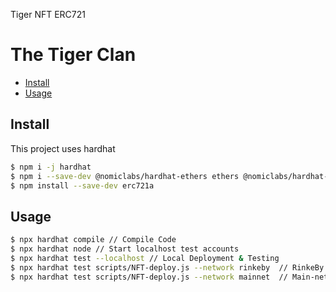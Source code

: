 Tiger NFT ERC721

# The Tiger Clan

- [Install](#install)
- [Usage](#usage)

## Install

This project uses hardhat

```sh
$ npm i -j hardhat
$ npm i --save-dev @nomiclabs/hardhat-ethers ethers @nomiclabs/hardhat-waffle ethereum-waffle chai @openzeppelin contracts @nomiclabs/hardhat-etherscan @nomiclabs/hardhat-truffle5
$ npm install --save-dev erc721a
```

## Usage

```sh
$ npx hardhat compile // Compile Code
$ npx hardhat node // Start localhost test accounts
$ npx hardhat test --localhost // Local Deployment & Testing
$ npx hardhat test scripts/NFT-deploy.js --network rinkeby  // RinkeBy Testnet Deployment
$ npx hardhat test scripts/NFT-deploy.js --network mainnet  // Main-net Deployment
```
